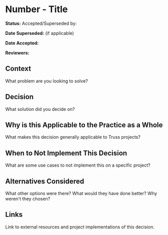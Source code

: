 # Number - Title

**Status:** Accepted/Superseded by:

**Date Superseded:** (if applicable)

**Date Accepted:**

**Reviewers:**

## Context

What problem are you looking to solve?

## Decision

What solution did you decide on?

## Why is this Applicable to the Practice as a Whole

What makes this decision generally applicable
to Truss projects?

## When to Not Implement This Decision

What are some use cases to not implement this
on a specific project?

## Alternatives Considered

What other options were there?
What would they have done better?
Why weren't they chosen?

## Links

Link to external resources
and project implementations of this decision.
